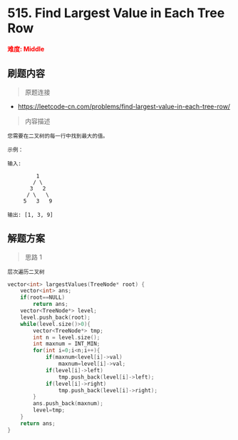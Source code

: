 # 515. Find Largest Value in Each Tree Row

 **<font color=red>难度: Middle</font>**

 ## 刷题内容

 > 原题连接

* https://leetcode-cn.com/problems/find-largest-value-in-each-tree-row/
  
 > 内容描述
 
 ```
您需要在二叉树的每一行中找到最大的值。

示例：

输入: 

          1
         / \
        3   2
       / \   \  
      5   3   9 

输出: [1, 3, 9]
 ```

## 解题方案
> 思路 1
```
层次遍历二叉树
```

```cpp
vector<int> largestValues(TreeNode* root) { 
    vector<int> ans;
    if(root==NULL)
        return ans;
    vector<TreeNode*> level;
    level.push_back(root);
    while(level.size()>0){
        vector<TreeNode*> tmp;
        int n = level.size();
        int maxnum = INT_MIN;
        for(int i=0;i<n;i++){
            if(maxnum<level[i]->val)
                maxnum=level[i]->val;
            if(level[i]->left)
                tmp.push_back(level[i]->left);
            if(level[i]->right)
                tmp.push_back(level[i]->right);
        }
        ans.push_back(maxnum);
        level=tmp;
    }
    return ans;
}

```